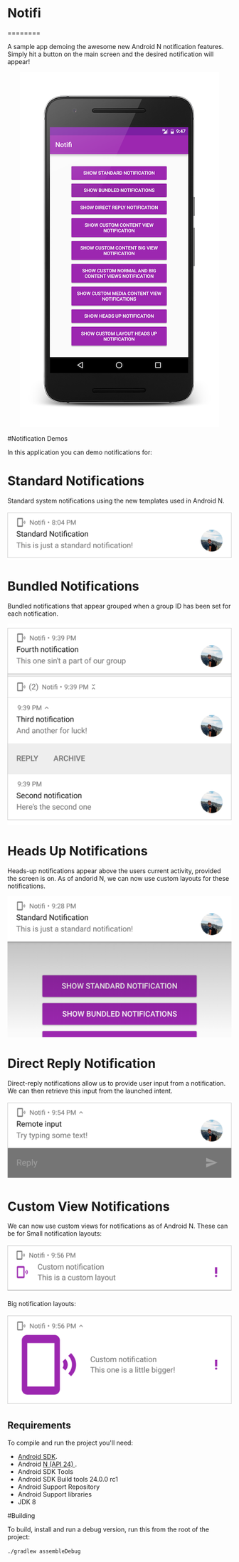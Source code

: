 # Notifi
========

A sample app demoing the awesome new Android N notification features. Simply hit a button on the main screen and the desired notification will appear!

<p align="center">
    <img src="images/main.png" alt="Main Screen"/>
</p>

#Notification Demos

In this application you can demo notifications for:

Standard Notifications
======================

Standard system notifications using the new templates used in Android N.

<p align="center">
    <img src="images/standard_notification.png" alt="Standard Notifications"/>
</p>

Bundled Notifications
=====================

Bundled notifications that appear grouped when a group ID has been set for each notification.

<p align="center">
    <img src="images/bundled_notifications.png" alt="Bundled Notifications"/>
</p>

Heads Up Notifications
======================

Heads-up notifications appear above the users current activity, provided the screen is on. As of andorid N, we can now use custom layouts for these notifications.

<p align="center">
    <img src="images/heads_up_notifications.png" alt="Heads Up Notification"/>
</p>

Direct Reply Notification
=========================

Direct-reply notifications allow us to provide user input from a notification. We can then retrieve this input from the launched intent.

<p align="center">
    <img src="images/direct_reply_notification.png" alt="Direct Reply Notification"/>
</p>


Custom View Notifications
=========================

We can now use custom views for notifications as of Android N. These can be for Small notification layouts:

<p align="center">
    <img src="images/custom_notification_small.png" alt="Small Custom Notification"/>
</p>

Big notification layouts:

<p align="center">
    <img src="images/custom_notification_big.png" alt="Big Custom Notification"/>
</p>


Requirements
------------

To compile and run the project you'll need:

- [Android SDK](http://developer.android.com/sdk/index.html).
- Android [N (API 24) ](http://developer.android.com/tools/revisions/platforms.html#5.1).
- Android SDK Tools
- Android SDK Build tools 24.0.0 rc1
- Android Support Repository
- Android Support libraries
- JDK 8

#Building

To build, install and run a debug version, run this from the root of the project:

```./gradlew assembleDebug```
